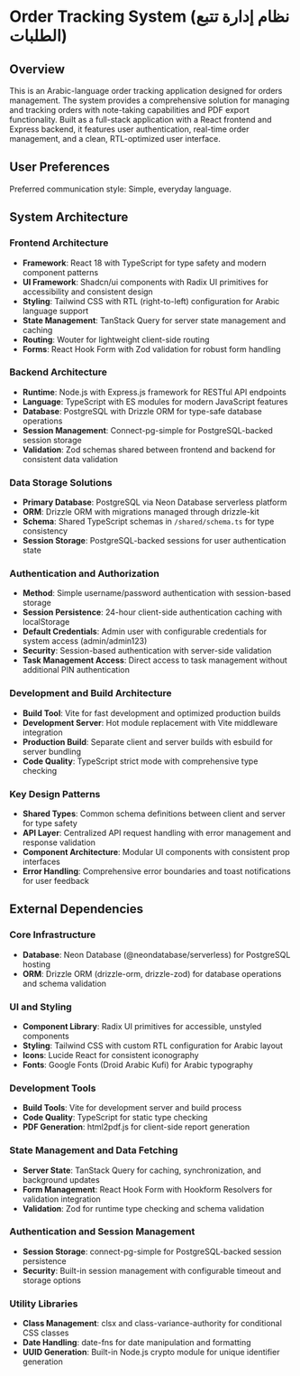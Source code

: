# Order Tracking System (نظام إدارة تتبع الطلبات)

## Overview

This is an Arabic-language order tracking application designed for orders management. The system provides a comprehensive solution for managing and tracking orders with note-taking capabilities and PDF export functionality. Built as a full-stack application with a React frontend and Express backend, it features user authentication, real-time order management, and a clean, RTL-optimized user interface.

## User Preferences

Preferred communication style: Simple, everyday language.

## System Architecture

### Frontend Architecture
- **Framework**: React 18 with TypeScript for type safety and modern component patterns
- **UI Framework**: Shadcn/ui components with Radix UI primitives for accessibility and consistent design
- **Styling**: Tailwind CSS with RTL (right-to-left) configuration for Arabic language support
- **State Management**: TanStack Query for server state management and caching
- **Routing**: Wouter for lightweight client-side routing
- **Forms**: React Hook Form with Zod validation for robust form handling

### Backend Architecture
- **Runtime**: Node.js with Express.js framework for RESTful API endpoints
- **Language**: TypeScript with ES modules for modern JavaScript features
- **Database**: PostgreSQL with Drizzle ORM for type-safe database operations
- **Session Management**: Connect-pg-simple for PostgreSQL-backed session storage
- **Validation**: Zod schemas shared between frontend and backend for consistent data validation

### Data Storage Solutions
- **Primary Database**: PostgreSQL via Neon Database serverless platform
- **ORM**: Drizzle ORM with migrations managed through drizzle-kit
- **Schema**: Shared TypeScript schemas in `/shared/schema.ts` for type consistency
- **Session Storage**: PostgreSQL-backed sessions for user authentication state

### Authentication and Authorization
- **Method**: Simple username/password authentication with session-based storage
- **Session Persistence**: 24-hour client-side authentication caching with localStorage
- **Default Credentials**: Admin user with configurable credentials for system access (admin/admin123)
- **Security**: Session-based authentication with server-side validation
- **Task Management Access**: Direct access to task management without additional PIN authentication

### Development and Build Architecture
- **Build Tool**: Vite for fast development and optimized production builds
- **Development Server**: Hot module replacement with Vite middleware integration
- **Production Build**: Separate client and server builds with esbuild for server bundling
- **Code Quality**: TypeScript strict mode with comprehensive type checking

### Key Design Patterns
- **Shared Types**: Common schema definitions between client and server for type safety
- **API Layer**: Centralized API request handling with error management and response validation
- **Component Architecture**: Modular UI components with consistent prop interfaces
- **Error Handling**: Comprehensive error boundaries and toast notifications for user feedback

## External Dependencies

### Core Infrastructure
- **Database**: Neon Database (@neondatabase/serverless) for PostgreSQL hosting
- **ORM**: Drizzle ORM (drizzle-orm, drizzle-zod) for database operations and schema validation

### UI and Styling
- **Component Library**: Radix UI primitives for accessible, unstyled components
- **Styling**: Tailwind CSS with custom RTL configuration for Arabic layout
- **Icons**: Lucide React for consistent iconography
- **Fonts**: Google Fonts (Droid Arabic Kufi) for Arabic typography

### Development Tools
- **Build Tools**: Vite for development server and build process
- **Code Quality**: TypeScript for static type checking
- **PDF Generation**: html2pdf.js for client-side report generation

### State Management and Data Fetching
- **Server State**: TanStack Query for caching, synchronization, and background updates
- **Form Management**: React Hook Form with Hookform Resolvers for validation integration
- **Validation**: Zod for runtime type checking and schema validation

### Authentication and Session Management
- **Session Storage**: connect-pg-simple for PostgreSQL-backed session persistence
- **Security**: Built-in session management with configurable timeout and storage options

### Utility Libraries
- **Class Management**: clsx and class-variance-authority for conditional CSS classes
- **Date Handling**: date-fns for date manipulation and formatting
- **UUID Generation**: Built-in Node.js crypto module for unique identifier generation